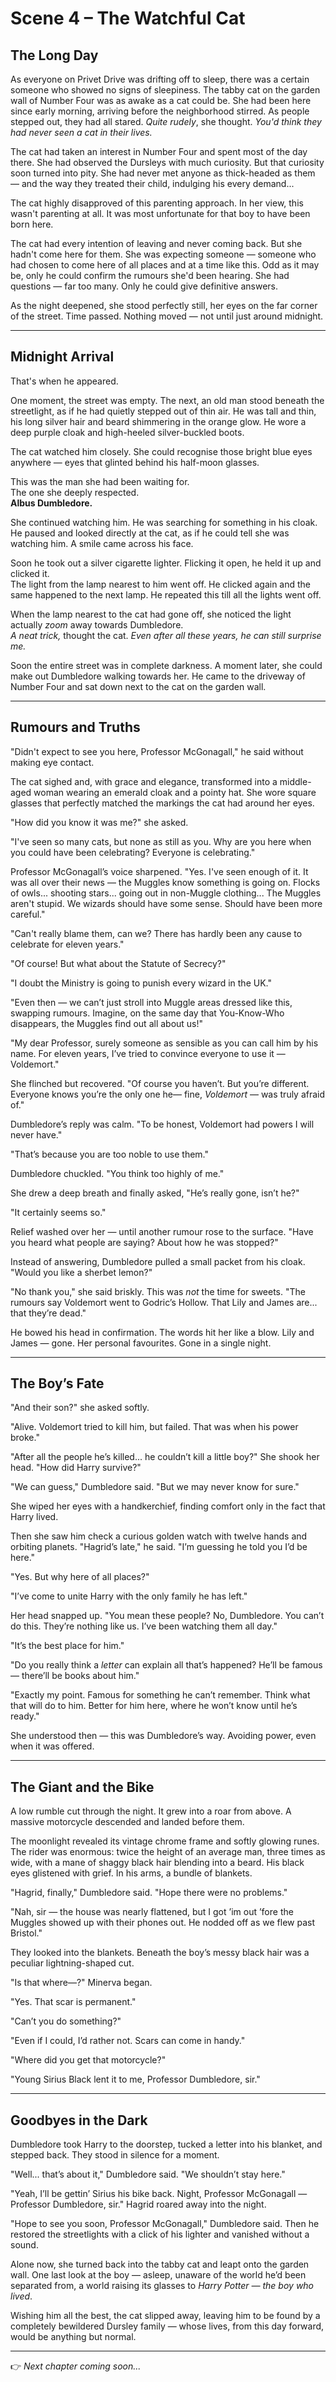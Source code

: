 # Scene 4 – The Watchful Cat

## The Long Day

As everyone on Privet Drive was drifting off to sleep, there was a certain someone who showed no signs of sleepiness. The tabby cat on the garden wall of Number Four was as awake as a cat could be. She had been here since early morning, arriving before the neighborhood stirred. As people stepped out, they had all stared. _Quite rudely_, she thought. _You'd think they had never seen a cat in their lives._

The cat had taken an interest in Number Four and spent most of the day there. She had observed the Dursleys with much curiosity. But that curiosity soon turned into pity. She had never met anyone as thick-headed as them — and the way they treated their child, indulging his every demand...

The cat highly disapproved of this parenting approach. In her view, this wasn't parenting at all. It was most unfortunate for that boy to have been born here.

The cat had every intention of leaving and never coming back. But she hadn't come here for them. She was expecting someone — someone who had chosen to come here of all places and at a time like this. Odd as it may be, only he could confirm the rumours she'd been hearing. She had questions — far too many. Only he could give definitive answers.

As the night deepened, she stood perfectly still, her eyes on the far corner of the street. Time passed. Nothing moved — not until just around midnight.

---

## Midnight Arrival

That's when he appeared.

One moment, the street was empty. The next, an old man stood beneath the streetlight, as if he had quietly stepped out of thin air. He was tall and thin, his long silver hair and beard shimmering in the orange glow. He wore a deep purple cloak and high-heeled silver-buckled boots.

The cat watched him closely. She could recognise those bright blue eyes anywhere — eyes that glinted behind his half-moon glasses.

This was the man she had been waiting for.  
The one she deeply respected.  
**Albus Dumbledore.**

She continued watching him. He was searching for something in his cloak. He paused and looked directly at the cat, as if he could tell she was watching him. A smile came across his face.

Soon he took out a silver cigarette lighter. Flicking it open, he held it up and clicked it.  
The light from the lamp nearest to him went off. He clicked again and the same happened to the next lamp. He repeated this till all the lights went off.

When the lamp nearest to the cat had gone off, she noticed the light actually _zoom_ away towards Dumbledore.  
_A neat trick,_ thought the cat. _Even after all these years, he can still surprise me._

Soon the entire street was in complete darkness. A moment later, she could make out Dumbledore walking towards her. He came to the driveway of Number Four and sat down next to the cat on the garden wall.

---

## Rumours and Truths

"Didn't expect to see you here, Professor McGonagall," he said without making eye contact.

The cat sighed and, with grace and elegance, transformed into a middle-aged woman wearing an emerald cloak and a pointy hat. She wore square glasses that perfectly matched the markings the cat had around her eyes.

"How did you know it was me?" she asked.

"I've seen so many cats, but none as still as you. Why are you here when you could have been celebrating? Everyone is celebrating."

Professor McGonagall’s voice sharpened. "Yes. I've seen enough of it. It was all over their news — the Muggles know something is going on. Flocks of owls... shooting stars... going out in non-Muggle clothing... The Muggles aren't stupid. We wizards should have some sense. Should have been more careful."

"Can't really blame them, can we? There has hardly been any cause to celebrate for eleven years."

"Of course! But what about the Statute of Secrecy?"

"I doubt the Ministry is going to punish every wizard in the UK."

"Even then — we can’t just stroll into Muggle areas dressed like this, swapping rumours. Imagine, on the same day that You-Know-Who disappears, the Muggles find out all about us!"

"My dear Professor, surely someone as sensible as you can call him by his name. For eleven years, I’ve tried to convince everyone to use it — Voldemort."

She flinched but recovered. "Of course you haven’t. But you’re different. Everyone knows you’re the only one he— fine, _Voldemort_ — was truly afraid of."

Dumbledore’s reply was calm. "To be honest, Voldemort had powers I will never have."

"That’s because you are too noble to use them."

Dumbledore chuckled. "You think too highly of me."

She drew a deep breath and finally asked, "He’s really gone, isn’t he?"

"It certainly seems so."

Relief washed over her — until another rumour rose to the surface. "Have you heard what people are saying? About how he was stopped?"

Instead of answering, Dumbledore pulled a small packet from his cloak. "Would you like a sherbet lemon?"

"No thank you," she said briskly. This was _not_ the time for sweets. "The rumours say Voldemort went to Godric’s Hollow. That Lily and James are... that they’re dead."

He bowed his head in confirmation. The words hit her like a blow. Lily and James — gone. Her personal favourites. Gone in a single night.

---

## The Boy’s Fate

"And their son?" she asked softly.

"Alive. Voldemort tried to kill him, but failed. That was when his power broke."

"After all the people he’s killed... he couldn’t kill a little boy?" She shook her head. "How did Harry survive?"

"We can guess," Dumbledore said. "But we may never know for sure."

She wiped her eyes with a handkerchief, finding comfort only in the fact that Harry lived.

Then she saw him check a curious golden watch with twelve hands and orbiting planets. "Hagrid’s late," he said. "I’m guessing he told you I’d be here."

"Yes. But why here of all places?"

"I’ve come to unite Harry with the only family he has left."

Her head snapped up. "You mean these people? No, Dumbledore. You can’t do this. They’re nothing like us. I’ve been watching them all day."

"It’s the best place for him."

"Do you really think a _letter_ can explain all that’s happened? He’ll be famous — there’ll be books about him."

"Exactly my point. Famous for something he can’t remember. Think what that will do to him. Better for him here, where he won’t know until he’s ready."

She understood then — this was Dumbledore’s way. Avoiding power, even when it was offered.

---

## The Giant and the Bike

A low rumble cut through the night. It grew into a roar from above. A massive motorcycle descended and landed before them.

The moonlight revealed its vintage chrome frame and softly glowing runes. The rider was enormous: twice the height of an average man, three times as wide, with a mane of shaggy black hair blending into a beard. His black eyes glistened with grief. In his arms, a bundle of blankets.

"Hagrid, finally," Dumbledore said. "Hope there were no problems."

"Nah, sir — the house was nearly flattened, but I got ’im out ’fore the Muggles showed up with their phones out. He nodded off as we flew past Bristol."

They looked into the blankets. Beneath the boy’s messy black hair was a peculiar lightning-shaped cut.

"Is that where—?" Minerva began.

"Yes. That scar is permanent."

"Can’t you do something?"

"Even if I could, I’d rather not. Scars can come in handy."

"Where did you get that motorcycle?"

"Young Sirius Black lent it to me, Professor Dumbledore, sir."

---

## Goodbyes in the Dark

Dumbledore took Harry to the doorstep, tucked a letter into his blanket, and stepped back. They stood in silence for a moment.

"Well... that’s about it," Dumbledore said. "We shouldn’t stay here."

"Yeah, I’ll be gettin’ Sirius his bike back. Night, Professor McGonagall — Professor Dumbledore, sir." Hagrid roared away into the night.

"Hope to see you soon, Professor McGonagall," Dumbledore said. Then he restored the streetlights with a click of his lighter and vanished without a sound.

Alone now, she turned back into the tabby cat and leapt onto the garden wall. One last look at the boy — asleep, unaware of the world he’d been separated from, a world raising its glasses to _Harry Potter — the boy who lived_.

Wishing him all the best, the cat slipped away, leaving him to be found by a completely bewildered Dursley family — whose lives, from this day forward, would be anything but normal.

---

👉 _Next chapter coming soon..._
